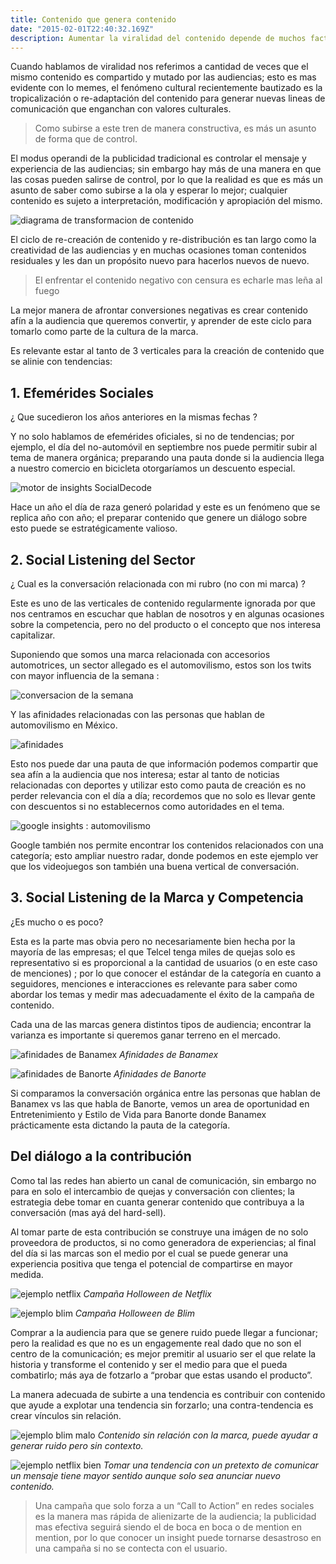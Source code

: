 ```yaml
---
title: Contenido que genera contenido
date: "2015-02-01T22:40:32.169Z"
description: Aumentar la viralidad del contenido depende de muchos factores, pero uno de ellos es la afinidad de los lectores.
---
```


Cuando hablamos de viralidad nos referimos a cantidad de veces que el mismo contenido es compartido y mutado por las audiencias; esto es mas evidente con lo memes, el fenómeno cultural recientemente bautizado es la tropicalización o re-adaptación del contenido para generar nuevas lineas de comunicación que enganchan con valores culturales.

> Como subirse a este tren de manera constructiva, es más un asunto de forma que de control.

El modus operandi de la publicidad tradicional es controlar el mensaje y experiencia de las audiencias; sin embargo hay más de una manera en que las cosas pueden salirse de control, por lo que la realidad es que es más un asunto de saber como subirse a la ola y esperar lo mejor; cualquier contenido es sujeto a interpretación, modificación y apropiación del mismo.

![diagrama de transformacion de contenido](./diagrama.png)

El ciclo de re-creación de contenido y re-distribución es tan largo como la creatividad de las audiencias y en muchas ocasiones toman contenidos residuales y les dan un propósito nuevo para hacerlos nuevos de nuevo.

> El enfrentar el contenido negativo con censura es echarle mas leña al fuego

La mejor manera de afrontar conversiones negativas es crear contenido afín a la audiencia que queremos convertir, y aprender de este ciclo para tomarlo como parte de la cultura de la marca.

Es relevante estar al tanto de 3 verticales para la creación de contenido que se alinie con tendencias:

## 1. Efemérides Sociales

¿ Que sucedieron los años anteriores en la mismas fechas ?

Y no solo hablamos de efemérides oficiales, si no de tendencias; por ejemplo, el día del no-automóvil en septiembre nos puede permitir subir al tema de manera orgánica; preparando una pauta donde si la audiencia llega a nuestro comercio en bicicleta otorgaríamos un descuento especial.

![motor de insights SocialDecode](./efemerides.png)

Hace un año el día de raza generó polaridad y este es un fenómeno que se replica año con año; el preparar contenido que genere un diálogo sobre esto puede se estratégicamente valioso.

## 2. Social Listening del Sector

¿ Cual es la conversación relacionada con mi rubro (no con mi marca) ?

Este es uno de las verticales de contenido regularmente ignorada por que nos centramos en escuchar que hablan de nosotros y en algunas ocasiones sobre la competencia, pero no del producto o el concepto que nos interesa capitalizar.

Suponiendo que somos una marca relacionada con accesorios automotrices, un sector allegado es el automovilismo, estos son los twits con mayor influencia de la semana :

![conversacion de la semana](./conversacion.png)

Y las afinidades relacionadas con las personas que hablan de automovilismo en México.

![afinidades](./afinidades.png)

Esto nos puede dar una pauta de que información podemos compartir que sea afín a la audiencia que nos interesa; estar al tanto de noticias relacionadas con deportes y utilizar esto como pauta de creación es no perder relevancia con el día a día; recordemos que no solo es llevar gente con descuentos si no establecernos como autoridades en el tema.

![google insights : automovilismo](./insights.png)

Google también nos permite encontrar los contenidos relacionados con una categoría; esto ampliar nuestro radar, donde podemos en este ejemplo ver que los videojuegos son también una buena vertical de conversación.

## 3. Social Listening de la Marca y Competencia

¿Es mucho o es poco?

Esta es la parte mas obvia pero no necesariamente bien hecha por la mayoría de las empresas; el que Telcel tenga miles de quejas solo es representativo si es proporcional a la cantidad de usuarios (o en este caso de menciones) ; por lo que conocer el estándar de la categoría en cuanto a seguidores, menciones e interacciones es relevante para saber como abordar los temas y medir mas adecuadamente el éxito de la campaña de contenido.

Cada una de las marcas genera distintos tipos de audiencia; encontrar la varianza es importante si queremos ganar terreno en el mercado.

![afinidades de Banamex](./banamex.png)
*Afinidades de Banamex*

![afinidades de Banorte](./banorte.png)
*Afinidades de Banorte*

Si comparamos la conversación orgánica entre las personas que hablan de Banamex vs las que habla de Banorte, vemos un area de oportunidad en Entretenimiento y Estilo de Vida para Banorte donde Banamex prácticamente esta dictando la pauta de la categoría.

## Del diálogo a la contribución

Como tal las redes han abierto un canal de comunicación, sin embargo no para en solo el intercambio de quejas y conversación con clientes; la estrategia debe tomar en cuanta generar contenido que contribuya a la conversación (mas ayá del hard-sell).

Al tomar parte de esta contribución se construye una imágen de no solo proveedora de productos, si no como generadora de experiencias; al final del día si las marcas son el medio por el cual se puede generar una experiencia positiva que tenga el potencial de compartirse en mayor medida.

![ejemplo netflix](./netflix.png)
*Campaña Holloween de Netflix*

![ejemplo blim](./blim.png)
*Campaña Holloween de Blim*

Comprar a la audiencia para que se genere ruido puede llegar a funcionar; pero la realidad es que no es un engagemente real dado que no son el centro de la comunicación; es mejor premitir al usuario ser el que relate la historia y transforme el contenido y ser el medio para que el pueda combatirlo; más aya de fotzarlo a “probar que estas usando el producto”.

La manera adecuada de subirte a una tendencia es contribuir con contenido que ayude a explotar una tendencia sin forzarlo; una contra-tendencia es crear vínculos sin relación.


![ejemplo blim malo](./blim2.png)
*Contenido sin relación con la marca, puede ayudar a generar ruido pero sin contexto.*

![ejemplo netflix bien](./netflix2.png)
*Tomar una tendencia con un pretexto de comunicar un mensaje tiene mayor sentido aunque solo sea anunciar nuevo contenido.*

>Una campaña que solo forza a un “Call to Action” en redes sociales es la manera mas rápida de alienizarte de la audiencia; la publicidad mas efectiva seguirá siendo el de boca en boca o de mention en mention, por lo que conocer un insight puede tornarse desastroso en una campaña si no se contecta con el usuario.
